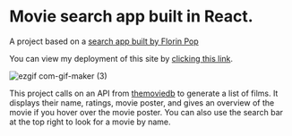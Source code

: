# Movie search app built in React.

A project based on a [search app built by Florin Pop](https://www.youtube.com/watch?v=sZ0bZGfg_m4)

You can view my deployment of this site by [clicking this link](https://vigorous-swanson-eb90d0.netlify.app/).

![ezgif com-gif-maker (3)](https://user-images.githubusercontent.com/16840579/100399183-a15b8a00-3006-11eb-92ed-d81652e57e60.gif)

This project calls on an API from [themoviedb](https://www.themoviedb.org) to generate a list of films. It displays their name, ratings, movie poster, and gives an overview of the movie if you hover over the movie poster. You can also use the search bar at the top right to look for a movie by name.
